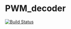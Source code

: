 # PWM_decoder

[![Build Status](https://travis-ci.org/Tiryoh/PWM_decoder.svg)](https://travis-ci.org/Tiryoh/PWM_decoder)
